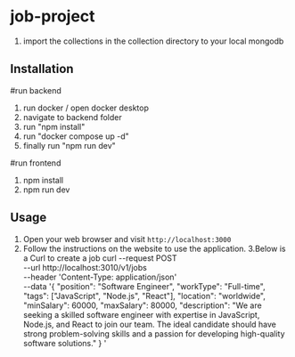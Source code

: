 # job-project
1. import the collections in the collection directory to your local mongodb

## Installation
#run backend
1. run docker / open docker desktop
2. navigate to backend folder
3. run "npm install"
4. run "docker compose up -d"
5. finally run "npm run dev"

#run frontend
1. npm install
2. npm run dev

## Usage
1. Open your web browser and visit `http://localhost:3000`
2. Follow the instructions on the website to use the application.
3.Below is a Curl to create a job
curl --request POST \
  --url http://localhost:3010/v1/jobs \
  --header 'Content-Type: application/json' \
  --data '{
  "position": "Software Engineer",
  "workType": "Full-time",
  "tags": ["JavaScript", "Node.js", "React"],
  "location": "worldwide",
  "minSalary": 60000,
  "maxSalary": 80000,
  "description": "We are seeking a skilled software engineer with expertise in JavaScript, Node.js, and React to join our team. The ideal candidate should have strong problem-solving skills and a passion for developing high-quality software solutions."
}
'

   


